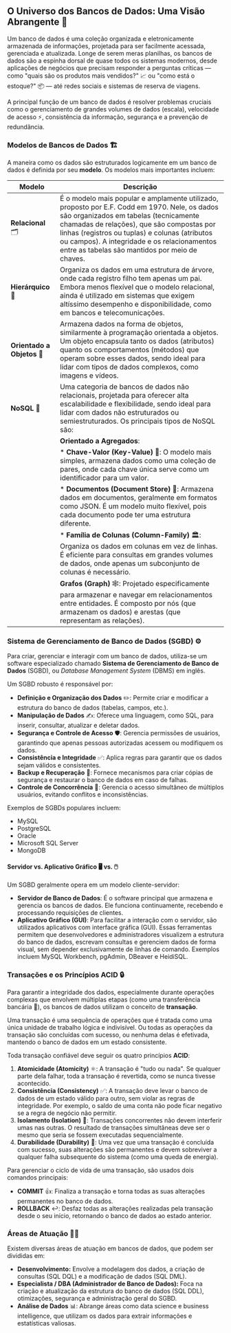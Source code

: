 ## O Universo dos Bancos de Dados: Uma Visão Abrangente 🌌

Um banco de dados é uma coleção organizada e eletronicamente armazenada de informações, projetada para ser facilmente acessada, gerenciada e atualizada. Longe de serem meras planilhas, os bancos de dados são a espinha dorsal de quase todos os sistemas modernos, desde aplicações de negócios que precisam responder a perguntas críticas — como "quais são os produtos mais vendidos?" 📈 ou "como está o estoque?" 📦 — até redes sociais e sistemas de reserva de viagens.

A principal função de um banco de dados é resolver problemas cruciais como o gerenciamento de grandes volumes de dados (escala), velocidade de acesso ⚡, consistência da informação, segurança e a prevenção de redundância.

### Modelos de Bancos de Dados 🏗️

A maneira como os dados são estruturados logicamente em um banco de dados é definida por seu **modelo**. Os modelos mais importantes incluem:

| Modelo | Descrição |
| --- | --- |
| **Relacional** 🗂️ | É o modelo mais popular e amplamente utilizado, proposto por E.F. Codd em 1970. Nele, os dados são organizados em tabelas (tecnicamente chamadas de relações), que são compostas por linhas (registros ou tuplas) e colunas (atributos ou campos). A integridade e os relacionamentos entre as tabelas são mantidos por meio de chaves. |
| **Hierárquico** 🌳 | Organiza os dados em uma estrutura de árvore, onde cada registro filho tem apenas um pai. Embora menos flexível que o modelo relacional, ainda é utilizado em sistemas que exigem altíssimo desempenho e disponibilidade, como em bancos e telecomunicações. |
| **Orientado a Objetos** 🧩 | Armazena dados na forma de objetos, similarmente à programação orientada a objetos. Um objeto encapsula tanto os dados (atributos) quanto os comportamentos (métodos) que operam sobre esses dados, sendo ideal para lidar com tipos de dados complexos, como imagens e vídeos. |
| **NoSQL** 🚀 | Uma categoria de bancos de dados não relacionais, projetada para oferecer alta escalabilidade e flexibilidade, sendo ideal para lidar com dados não estruturados ou semiestruturados. Os principais tipos de NoSQL são: |
| | **Orientado a Agregados**: |
| | * **Chave-Valor (Key-Value)** 🔑: O modelo mais simples, armazena dados como uma coleção de pares, onde cada chave única serve como um identificador para um valor. |
| | * **Documentos (Document Store)** 📄: Armazena dados em documentos, geralmente em formatos como JSON. É um modelo muito flexível, pois cada documento pode ter uma estrutura diferente. |
| | * **Família de Colunas (Column-Family)** 🏛️: Organiza os dados em colunas em vez de linhas. É eficiente para consultas em grandes volumes de dados, onde apenas um subconjunto de colunas é necessário. |
| | **Grafos (Graph)** 🕸️: Projetado especificamente para armazenar e navegar em relacionamentos entre entidades. É composto por nós (que armazenam os dados) e arestas (que representam as relações). |

### Sistema de Gerenciamento de Banco de Dados (SGBD) ⚙️

Para criar, gerenciar e interagir com um banco de dados, utiliza-se um software especializado chamado **Sistema de Gerenciamento de Banco de Dados** (SGBD), ou *Database Management System* (DBMS) em inglês.

Um SGBD robusto é responsável por:
* **Definição e Organização dos Dados** ✏️: Permite criar e modificar a estrutura do banco de dados (tabelas, campos, etc.).
* **Manipulação de Dados** ✍️: Oferece uma linguagem, como SQL, para inserir, consultar, atualizar e deletar dados.
* **Segurança e Controle de Acesso** 🛡️: Gerencia permissões de usuários, garantindo que apenas pessoas autorizadas acessem ou modifiquem os dados.
* **Consistência e Integridade** ✅: Aplica regras para garantir que os dados sejam válidos e consistentes.
* **Backup e Recuperação** 🔄: Fornece mecanismos para criar cópias de segurança e restaurar o banco de dados em caso de falhas.
* **Controle de Concorrência** 🚦: Gerencia o acesso simultâneo de múltiplos usuários, evitando conflitos e inconsistências.

Exemplos de SGBDs populares incluem:
* MySQL
* PostgreSQL
* Oracle
* Microsoft SQL Server
* MongoDB

#### Servidor vs. Aplicativo Gráfico 🖥️ vs. 🖱️

Um SGBD geralmente opera em um modelo cliente-servidor:

* **Servidor de Banco de Dados**: É o software principal que armazena e gerencia os bancos de dados. Ele funciona continuamente, recebendo e processando requisições de clientes.
* **Aplicativo Gráfico (GUI)**: Para facilitar a interação com o servidor, são utilizados aplicativos com interface gráfica (GUI). Essas ferramentas permitem que desenvolvedores e administradores visualizem a estrutura do banco de dados, escrevam consultas e gerenciem dados de forma visual, sem depender exclusivamente de linhas de comando. Exemplos incluem MySQL Workbench, pgAdmin, DBeaver e HeidiSQL.

### Transações e os Princípios ACID 🔒

Para garantir a integridade dos dados, especialmente durante operações complexas que envolvem múltiplas etapas (como uma transferência bancária 💸), os bancos de dados utilizam o conceito de **transação**.

Uma transação é uma sequência de operações que é tratada como uma única unidade de trabalho lógica e indivisível. Ou todas as operações da transação são concluídas com sucesso, ou nenhuma delas é efetivada, mantendo o banco de dados em um estado consistente.

Toda transação confiável deve seguir os quatro princípios **ACID**:

1.  **Atomicidade (Atomicity)** ⚛️: A transação é "tudo ou nada". Se qualquer parte dela falhar, toda a transação é revertida, como se nunca tivesse acontecido.
2.  **Consistência (Consistency)** ✅: A transação deve levar o banco de dados de um estado válido para outro, sem violar as regras de integridade. Por exemplo, o saldo de uma conta não pode ficar negativo se a regra de negócio não permitir.
3.  **Isolamento (Isolation)** 🚪: Transações concorrentes não devem interferir umas nas outras. O resultado de transações simultâneas deve ser o mesmo que seria se fossem executadas sequencialmente.
4.  **Durabilidade (Durability)** 💪: Uma vez que uma transação é concluída com sucesso, suas alterações são permanentes e devem sobreviver a qualquer falha subsequente do sistema (como uma queda de energia).

Para gerenciar o ciclo de vida de uma transação, são usados dois comandos principais:
* **COMMIT** 👍: Finaliza a transação e torna todas as suas alterações permanentes no banco de dados.
* **ROLLBACK** ↩️: Desfaz todas as alterações realizadas pela transação desde o seu início, retornando o banco de dados ao estado anterior.

### Áreas de Atuação 🧑‍💻

Existem diversas áreas de atuação em bancos de dados, que podem ser divididas em:
* **Desenvolvimento:** Envolve a modelagem dos dados, a criação de consultas (SQL DQL) e a modificação de dados (SQL DML).
* **Especialista / DBA (Administrador de Banco de Dados):** Foca na criação e atualização da estrutura do banco de dados (SQL DDL), otimizações, segurança e administração geral do SGBD.
* **Análise de Dados** 📊: Abrange áreas como data science e business intelligence, que utilizam os dados para extrair informações e estatísticas valiosas.